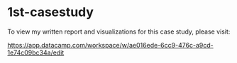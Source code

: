 # 1st-casestudy
To view my written report and visualizations for this case study, please visit:

https://app.datacamp.com/workspace/w/ae016ede-6cc9-476c-a9cd-1e74c09bc34a/edit

